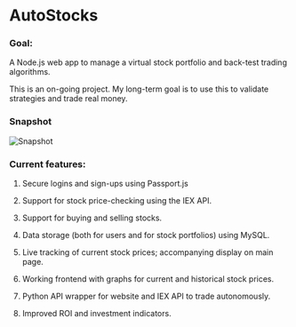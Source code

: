 # AutoStocks

### Goal:
A Node.js web app to manage a virtual stock portfolio and back-test trading algorithms.

This is an on-going project. My long-term goal is to use this to validate strategies and trade real money.

### Snapshot

![Snapshot](https://imgur.com/koNNQLs.jpg)

### Current features:

1) Secure logins and sign-ups using Passport.js

2) Support for stock price-checking using the IEX API.

3) Support for buying and selling stocks.

4) Data storage (both for users and for stock portfolios) using MySQL.

5) Live tracking of current stock prices; accompanying display on main page.

6) Working frontend with graphs for current and historical stock prices.

7) Python API wrapper for website and IEX API to trade autonomously.

8) Improved ROI and investment indicators.

